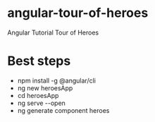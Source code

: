 # angular-tour-of-heroes
Angular Tutorial Tour of Heroes

# Best steps
* npm install -g @angular/cli
* ng new heroesApp
* cd heroesApp
* ng serve --open
* ng generate component heroes